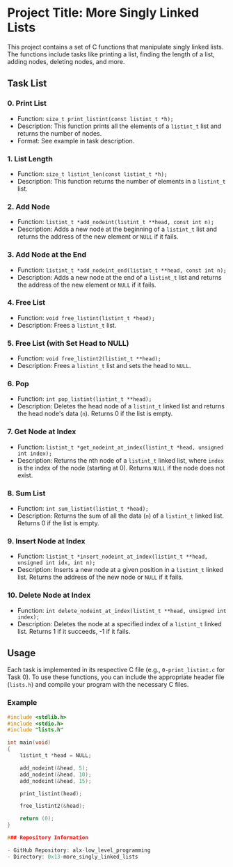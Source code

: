 # Project Title: More Singly Linked Lists

This project contains a set of C functions that manipulate singly linked lists. The functions include tasks like printing a list, finding the length of a list, adding nodes, deleting nodes, and more.

## Task List

### 0. Print List
- Function: `size_t print_listint(const listint_t *h);`
- Description: This function prints all the elements of a `listint_t` list and returns the number of nodes.
- Format: See example in task description.

### 1. List Length
- Function: `size_t listint_len(const listint_t *h);`
- Description: This function returns the number of elements in a `listint_t` list.

### 2. Add Node
- Function: `listint_t *add_nodeint(listint_t **head, const int n);`
- Description: Adds a new node at the beginning of a `listint_t` list and returns the address of the new element or `NULL` if it fails.

### 3. Add Node at the End
- Function: `listint_t *add_nodeint_end(listint_t **head, const int n);`
- Description: Adds a new node at the end of a `listint_t` list and returns the address of the new element or `NULL` if it fails.

### 4. Free List
- Function: `void free_listint(listint_t *head);`
- Description: Frees a `listint_t` list.

### 5. Free List (with Set Head to NULL)
- Function: `void free_listint2(listint_t **head);`
- Description: Frees a `listint_t` list and sets the head to `NULL`.

### 6. Pop
- Function: `int pop_listint(listint_t **head);`
- Description: Deletes the head node of a `listint_t` linked list and returns the head node's data (`n`). Returns 0 if the list is empty.

### 7. Get Node at Index
- Function: `listint_t *get_nodeint_at_index(listint_t *head, unsigned int index);`
- Description: Returns the nth node of a `listint_t` linked list, where `index` is the index of the node (starting at 0). Returns `NULL` if the node does not exist.

### 8. Sum List
- Function: `int sum_listint(listint_t *head);`
- Description: Returns the sum of all the data (`n`) of a `listint_t` linked list. Returns 0 if the list is empty.

### 9. Insert Node at Index
- Function: `listint_t *insert_nodeint_at_index(listint_t **head, unsigned int idx, int n);`
- Description: Inserts a new node at a given position in a `listint_t` linked list. Returns the address of the new node or `NULL` if it fails.

### 10. Delete Node at Index
- Function: `int delete_nodeint_at_index(listint_t **head, unsigned int index);`
- Description: Deletes the node at a specified index of a `listint_t` linked list. Returns 1 if it succeeds, -1 if it fails.

## Usage
Each task is implemented in its respective C file (e.g., `0-print_listint.c` for Task 0). To use these functions, you can include the appropriate header file (`lists.h`) and compile your program with the necessary C files.

### Example
```c
#include <stdlib.h>
#include <stdio.h>
#include "lists.h"

int main(void)
{
    listint_t *head = NULL;

    add_nodeint(&head, 5);
    add_nodeint(&head, 10);
    add_nodeint(&head, 15);

    print_listint(head);

    free_listint2(&head);

    return (0);
}

### Repository Information

- GitHub Repository: alx-low_level_programming
- Directory: 0x13-more_singly_linked_lists